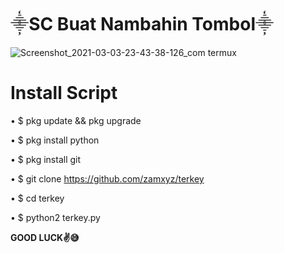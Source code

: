 # **⸎SC Buat Nambahin Tombol⸎**

![Screenshot_2021-03-03-23-43-38-126_com termux](https://user-images.githubusercontent.com/79139059/109840923-247e2300-7c7b-11eb-8213-b8e2435c9f34.png)

# **Install Script**

• $ pkg update && pkg upgrade

• $ pkg install python

• $ pkg install git

• $ git clone https://github.com/zamxyz/terkey

• $ cd terkey

• $ python2 terkey.py


**GOOD LUCK✌️😅**
